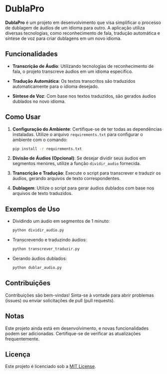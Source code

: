 # DublaPro

**DublaPro** é um projeto em desenvolvimento que visa simplificar o processo de dublagem de áudios de um idioma para outro. A aplicação utiliza diversas tecnologias, como reconhecimento de fala, tradução automática e síntese de voz para criar dublagens em um novo idioma.

## Funcionalidades

- **Transcrição de Áudio**: Utilizando tecnologias de reconhecimento de fala, o projeto transcreve áudios em um idioma específico.
  
- **Tradução Automática**: Os textos transcritos são traduzidos automaticamente para o idioma desejado.

- **Síntese de Voz**: Com base nos textos traduzidos, são gerados áudios dublados no novo idioma.

## Como Usar

1. **Configuração do Ambiente**: Certifique-se de ter todas as dependências instaladas. Utilize o arquivo `requirements.txt` para configurar o ambiente com o comando:

    ```bash
    pip install -r requirements.txt
    ```

2. **Divisão de Áudios (Opcional)**: Se desejar dividir seus áudios em segmentos menores, utilize a função `dividir_audio` fornecida.

3. **Transcrição e Tradução**: Execute o script para transcrever e traduzir os áudios, gerando arquivos de texto correspondentes.

4. **Dublagem**: Utilize o script para gerar áudios dublados com base nos arquivos de texto traduzidos.

## Exemplos de Uso

- Dividindo um áudio em segmentos de 1 minuto:

    ```bash
    python dividir_audio.py
    ```

- Transcrevendo e traduzindo áudios:

    ```bash
    python transcrever_traduzir.py
    ```

- Gerando áudios dublados:

    ```bash
    python dublar_audio.py
    ```

## Contribuições

Contribuições são bem-vindas! Sinta-se à vontade para abrir problemas (issues) ou enviar solicitações de pull (pull requests).

## Notas

Este projeto ainda está em desenvolvimento, e novas funcionalidades podem ser adicionadas. Certifique-se de verificar as atualizações frequentemente.

## Licença

Este projeto é licenciado sob a [MIT License](LICENSE).
